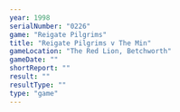 ```yaml
---
year: 1998
serialNumber: "0226" 
game: "Reigate Pilgrims"
title: "Reigate Pilgrims v The Min"
gameLocation: "The Red Lion, Betchworth"
gameDate: ""
shortReport: ""
result: ""
resultType: ""
type: "game"
---
```

